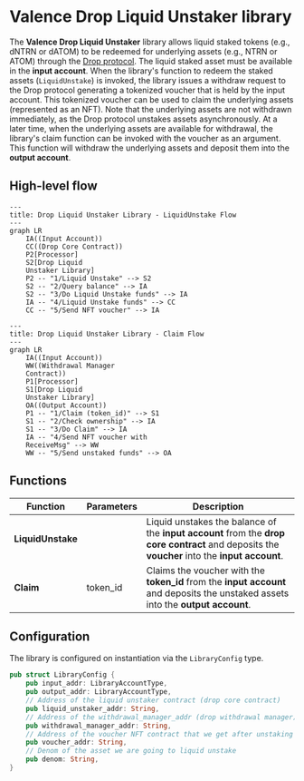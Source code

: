 # Valence Drop Liquid Unstaker library

The **Valence Drop Liquid Unstaker** library allows liquid staked tokens (e.g., dNTRN or dATOM) to be redeemed for underlying assets (e.g., NTRN or ATOM) through the [Drop protocol](https://docs.drop.money/). The liquid staked asset must be available in the **input account**. When the library's function to redeem the staked assets (`LiquidUnstake`) is invoked, the library issues a withdraw request to the Drop protocol generating a tokenized voucher that is held by the input account. This tokenized voucher can be used to claim the underlying assets (represented as an NFT). Note that the underlying assets are not withdrawn immediately, as the Drop protocol unstakes assets asynchronously. At a later time, when the underlying assets are available for withdrawal, the library's claim function can be invoked with the voucher as an argument. This function will withdraw the underlying assets and deposit them into the **output account**.

## High-level flow

```mermaid
---
title: Drop Liquid Unstaker Library - LiquidUnstake Flow
---
graph LR
    IA((Input Account))
    CC((Drop Core Contract))
    P2[Processor]
    S2[Drop Liquid
    Unstaker Library]
    P2 -- "1/Liquid Unstake" --> S2
    S2 -- "2/Query balance" --> IA
    S2 -- "3/Do Liquid Unstake funds" --> IA
    IA -- "4/Liquid Unstake funds" --> CC
    CC -- "5/Send NFT voucher" --> IA
```

```mermaid
---
title: Drop Liquid Unstaker Library - Claim Flow
---
graph LR
    IA((Input Account))
    WW((Withdrawal Manager
    Contract))
    P1[Processor]
    S1[Drop Liquid
    Unstaker Library]
    OA((Output Account))
    P1 -- "1/Claim (token_id)" --> S1
    S1 -- "2/Check ownership" --> IA
    S1 -- "3/Do Claim" --> IA
    IA -- "4/Send NFT voucher with
    ReceiveMsg" --> WW
    WW -- "5/Send unstaked funds" --> OA
```

## Functions

| Function          | Parameters | Description                                                                                                                                   |
| ----------------- | ---------- | --------------------------------------------------------------------------------------------------------------------------------------------- |
| **LiquidUnstake** |            | Liquid unstakes the balance of the **input account** from the **drop core contract** and deposits the **voucher** into the **input account**. |
| **Claim**         | token_id   | Claims the voucher with the **token_id** from the **input account** and deposits the unstaked assets into the **output account**.             |

## Configuration

The library is configured on instantiation via the `LibraryConfig` type.

```rust
pub struct LibraryConfig {
    pub input_addr: LibraryAccountType,
    pub output_addr: LibraryAccountType,
    // Address of the liquid unstaker contract (drop core contract)
    pub liquid_unstaker_addr: String,
    // Address of the withdrawal_manager_addr (drop withdrawal manager)
    pub withdrawal_manager_addr: String,
    // Address of the voucher NFT contract that we get after unstaking and we use for the claim
    pub voucher_addr: String,
    // Denom of the asset we are going to liquid unstake
    pub denom: String,
}
```
